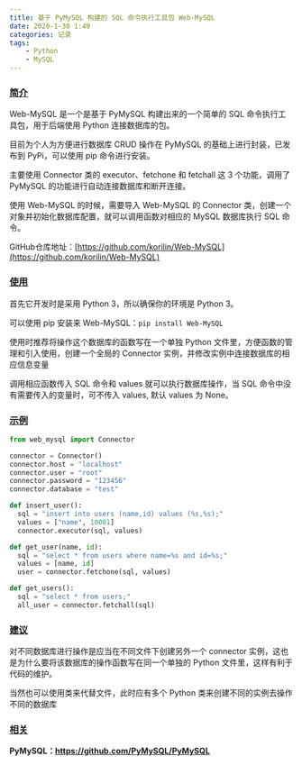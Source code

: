 ```yaml
---
title: 基于 PyMySQL 构建的 SQL 命令执行工具包 Web-MySQL
date: 2020-1-30 1:49
categories: 记录
tags:
    - Python
    - MySQL
---
```


### [简介](#简介)

Web-MySQL 是一个是基于 PyMySQL 构建出来的一个简单的 SQL 命令执行工具包，用于后端使用 Python 连接数据库的包。

目前为个人为方便进行数据库 CRUD 操作在 PyMySQL 的基础上进行封装，已发布到 PyPi，可以使用 pip 命令进行安装。

主要使用 Connector 类的 executor、fetchone 和 fetchall 这 3 个功能，调用了 PyMySQL 的功能进行自动连接数据库和断开连接。

使用 Web-MySQL 的时候，需要导入 Web-MySQL 的 Connector 类，创建一个对象并初始化数据库配置，就可以调用函数对相应的 MySQL 数据库执行 SQL 命令。

GitHub仓库地址：[https://github.com/korilin/Web-MySQL](https://github.com/korilin/Web-MySQL)

<!-- more -->

### [使用](#使用)

首先它开发时是采用 Python 3，所以确保你的环境是 Python 3。

可以使用 pip 安装来 Web-MySQL：`pip install Web-MySQL`

使用时推荐将操作这个数据库的函数写在一个单独 Python 文件里，方便函数的管理和引入使用，创建一个全局的 Connector 实例，并修改实例中连接数据库的相应信息变量

调用相应函数传入 SQL 命令和 values 就可以执行数据库操作，当 SQL 命令中没有需要传入的变量时，可不传入 values, 默认 values 为 None。

### [示例](#示例)

```Python
from web_mysql import Connector

connector = Connector()
connector.host = "localhost"
connector.user = "root"
connector.password = "123456"
connector.database = "test"

def insert_user():
  sql = "insert into users (name,id) values (%s,%s);"
  values = ["name", 10001]
  connector.executor(sql, values)

def get_user(name, id):
  sql = "select * from users where name=%s and id=%s;"
  values = [name, id]
  user = connector.fetchone(sql, values)

def get_users():
  sql = "select * from users;"
  all_user = connector.fetchall(sql)
```

### [建议](#建议)

对不同数据库进行操作是应当在不同文件下创建另外一个 connector 实例，这也是为什么要将该数据库的操作函数写在同一个单独的 Python 文件里，这样有利于代码的维护。

当然也可以使用类来代替文件，此时应有多个 Python 类来创建不同的实例去操作不同的数据库

### [相关](#相关)

**PyMySQL：<https://github.com/PyMySQL/PyMySQL>**

